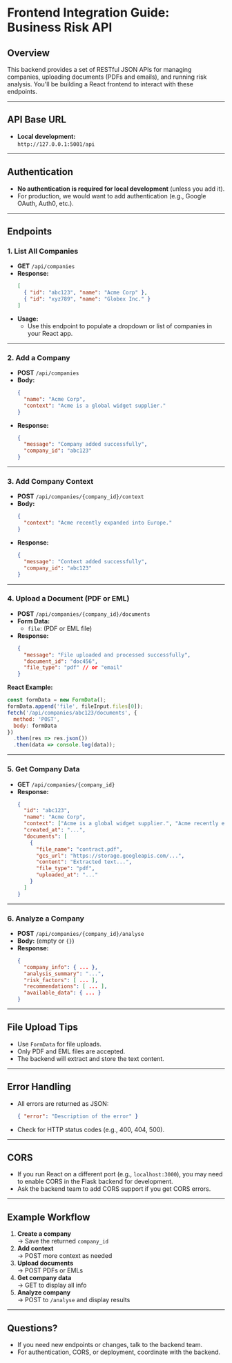 # Frontend Integration Guide: Business Risk API

## Overview

This backend provides a set of RESTful JSON APIs for managing companies, uploading documents (PDFs and emails), and running risk analysis. You'll be building a React frontend to interact with these endpoints.

---

## API Base URL

- **Local development:**  
  `http://127.0.0.1:5001/api`

---

## Authentication

- **No authentication is required for local development** (unless you add it).
- For production, we would want to add authentication (e.g., Google OAuth, Auth0, etc.).

---

## Endpoints

### 1. **List All Companies**

- **GET** `/api/companies`
- **Response:**
  ```json
  [
    { "id": "abc123", "name": "Acme Corp" },
    { "id": "xyz789", "name": "Globex Inc." }
  ]
  ```
- **Usage:**
  - Use this endpoint to populate a dropdown or list of companies in your React app.

---

### 2. **Add a Company**

- **POST** `/api/companies`
- **Body:**  
  ```json
  {
    "name": "Acme Corp",
    "context": "Acme is a global widget supplier."
  }
  ```
- **Response:**  
  ```json
  {
    "message": "Company added successfully",
    "company_id": "abc123"
  }
  ```

---

### 3. **Add Company Context**

- **POST** `/api/companies/{company_id}/context`
- **Body:**  
  ```json
  {
    "context": "Acme recently expanded into Europe."
  }
  ```
- **Response:**  
  ```json
  {
    "message": "Context added successfully",
    "company_id": "abc123"
  }
  ```

---

### 4. **Upload a Document (PDF or EML)**

- **POST** `/api/companies/{company_id}/documents`
- **Form Data:**  
  - `file`: (PDF or EML file)
- **Response:**  
  ```json
  {
    "message": "File uploaded and processed successfully",
    "document_id": "doc456",
    "file_type": "pdf" // or "email"
  }
  ```

**React Example:**
```js
const formData = new FormData();
formData.append('file', fileInput.files[0]);
fetch('/api/companies/abc123/documents', {
  method: 'POST',
  body: formData
})
  .then(res => res.json())
  .then(data => console.log(data));
```

---

### 5. **Get Company Data**

- **GET** `/api/companies/{company_id}`
- **Response:**  
  ```json
  {
    "id": "abc123",
    "name": "Acme Corp",
    "context": ["Acme is a global widget supplier.", "Acme recently expanded into Europe."],
    "created_at": "...",
    "documents": [
      {
        "file_name": "contract.pdf",
        "gcs_url": "https://storage.googleapis.com/...",
        "content": "Extracted text...",
        "file_type": "pdf",
        "uploaded_at": "..."
      }
    ]
  }
  ```

---

### 6. **Analyze a Company**

- **POST** `/api/companies/{company_id}/analyse`
- **Body:** (empty or `{}`)
- **Response:**  
  ```json
  {
    "company_info": { ... },
    "analysis_summary": "...",
    "risk_factors": [ ... ],
    "recommendations": [ ... ],
    "available_data": { ... }
  }
  ```

---

## File Upload Tips

- Use `FormData` for file uploads.
- Only PDF and EML files are accepted.
- The backend will extract and store the text content.

---

## Error Handling

- All errors are returned as JSON:
  ```json
  { "error": "Description of the error" }
  ```
- Check for HTTP status codes (e.g., 400, 404, 500).

---

## CORS

- If you run React on a different port (e.g., `localhost:3000`), you may need to enable CORS in the Flask backend for development.
- Ask the backend team to add CORS support if you get CORS errors.

---

## Example Workflow

1. **Create a company**  
   → Save the returned `company_id`
2. **Add context**  
   → POST more context as needed
3. **Upload documents**  
   → POST PDFs or EMLs
4. **Get company data**  
   → GET to display all info
5. **Analyze company**  
   → POST to `/analyse` and display results

---

## Questions?

- If you need new endpoints or changes, talk to the backend team.
- For authentication, CORS, or deployment, coordinate with the backend.

